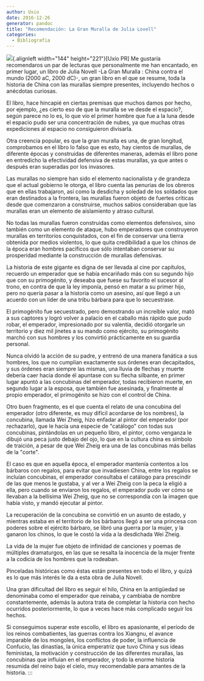 ```yaml
---
author: Uxio
date: 2016-12-26
generator: pandoc
title: "Recomendación: La Gran Muralla de Julia Lovell"
categories:
  - Bibliografia
---
```


![](http://www.antartica.cl/antartica/gfx_libros/144/9789871117390.jpg){.alignleft
width="144" height="221"}\[Uxío PR\] Me gustaría recomendaros un par de
lecturas que personalmente me han encantado, en primer lugar, un libro
de Julia Novell -La Gran Muralla : China contra el mundo (2000 aC, 2000
dC)-, un gran libro en el que se resume, toda la historia de China con
las murallas siempre presentes, incluyendo hechos o anécdotas curiosas.

El libro, hace hincapié en ciertas premisas que muchos damos por hecho,
por ejemplo, ¿es cierto eso de que la muralla se ve desde el espacio?,
según parece no lo es, lo que vio el primer hombre que fue a la luna
desde el espacio pudo ser una concentración de nubes, ya que muchas
otras expediciones al espacio no consiguieron divisarla.

Otra creencia popular, es que la gran muralla es una, de gran longitud,
comprobamos en el libro lo falso que es esto, hay cientos de murallas,
de diferente épocas y construidas de diferentes maneras, además el libro
pone en entredicho la efectividad defensiva de estas murallas, ya que
antes o después eran superadas por los invasores.

Las murallas no siempre han sido el elemento nacionalista y de grandeza
que el actual gobierno le otorga, el libro cuenta las penurias de los
obreros que en ellas trabajaron, así como la desdicha y soledad de los
soldados que eran destinados a la frontera, las murallas fueron objeto
de fuertes críticas desde que comenzaron a construirse, muchos sabios
consideraban que las murallas eran un elemento de aislamiento y atraso
cultural.

No todas las murallas fueron construidas como elementos defensivos, sino
también como un elemento de ataque, hubo emperadores que construyeron
murallas en territorios conquistados, con el fin de conservar una tierra
obtenida por medios violentos, lo que quita credibilidad a que los
chinos de la época eran hombres pacíficos que sólo intentaban conservar
su prosperidad mediante la construcción de murallas defensivas.

La historia de este gigante es digna de ser llevada al cine por
capítulos, recuerdo un emperador que se había encariñado más con su
segundo hijo que con su primogénito, y deseaba que fuese su favorito el
sucesor al trono, en contra de que la ley imponía, pensó en matar a su
primer hijo, pero no quería pasar a la historia como un asesino, así que
llegó a un acuerdo con un líder de una tribu bárbara para que lo
secuestrase.

El primogénito fue secuestrado, pero demostrando un increíble valor,
mató a sus captores y logró volver a palacio en el caballo más rápido
que pudo robar, el emperador, impresionado por su valentía, decidió
otorgarle un territorio y diez mil jinetes a su mando como ejército, su
primogénito marchó con sus hombres y los convirtió prácticamente en su
guardia personal.

Nunca olvidó la acción de su padre, y entrenó de una manera fanática a
sus hombres, los que no cumplían exactamente sus órdenes eran
decapitados, y sus órdenes eran siempre las mismas, una lluvia de
flechas y muerte debería caer hacia donde él apuntase con su flecha
silbante, en primer lugar apuntó a las concubinas del emperador, todas
recibieron muerte, en segundo lugar a la esposa, que también fue
asesinada, y finalmente al propio emperador, el primogénito se hizo con
el control de China.

Otro buen fragmento, es el que cuenta el relato de una concubina del
emperador (otro diferente, es muy difícil acordarse de los nombres), la
concubina, llamada Wei Zheig, hizo enfadar al pintor del emperador (por
rechazarlo), que le hacía una especie de "catálogo" con todas sus
concubinas, pintándolas en un pequeño libro, el pintor, como venganza le
dibujó una peca justo debajo del ojo, lo que en la cultura china es
símbolo de traición, a pesar de que Wei Zheig era una de las concubinas
más bellas de la "corte".

El caso es que en aquella época, el emperador mantenía contentos a los
bárbaros con regalos, para evitar que invadiesen China, entre los
regalos se incluían concubinas, el emperador consultaba el catálogo para
prescindir de las que menos le gustaba, y al ver a Wei Zheig con la peca
la eligió a ella, pero cuando se enviaron los regalos, el emperador pudo
ver cómo se llevaban a la bellísima Wei Zheig, que no se correspondía
con la imagen que había visto, y mandó ejecutar al pintor.

La recuperación de la concubina se convirtió en un asunto de estado, y
mientras estaba en el territorio de los bárbaros llegó a ser una
princesa con poderes sobre el ejército bárbaro, se libró una guerra por
la mujer, y la ganaron los chinos, lo que le costó la vida a la
desdichada Wei Zheig.

La vida de la mujer fue objeto de infinidad de canciones y poemas de
múltiples dramaturgos, en las que se resalta la inocencia de la mujer
frente a la codicia de los hombres que la rodeaban.

Pinceladas históricas como éstas están presentes en todo el libro, y
quizá es lo que más interés le da a esta obra de Julia Novell.

Una gran dificultad del libro es seguir el hilo, China en la antigüedad
se denominaba como el emperador que reinaba, y cambiaba de nombre
constantemente, además la autora trata de completar la historia con
hecho ocurridos posteriormente, lo que a veces hace más complicado
seguir los hechos.

Si conseguimos superar este escollo, el libro es apasionante, el período
de los reinos combatientes, las guerras contra los Xiangnu, el avance
imparable de los mongoles, los conflictos de poder, la influencia de
Confucio, las dinastías, la única emperatriz que tuvo China y sus ideas
feministas, la motivación y construcción de las diferentes murallas, las
concubinas que influían en el emperador, y todo la enorme historia
resumida del reino bajo el cielo, muy recomendable para amantes de la
historia.
:::
